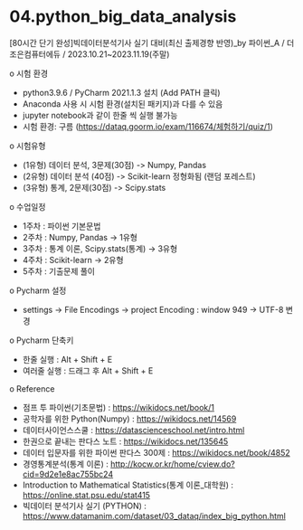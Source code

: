 # 04.python_big_data_analysis  
[80시간 단기 완성]빅데이터분석기사 실기 대비(최신 출제경향 반영)_by 파이썬_A / 더조은컴퓨터에듀 / 2023.10.21~2023.11.19(주말)  

o 시험 환경  
 - python3.9.6 / PyCharm 2021.1.3 설치 (Add PATH 클릭)  
 - Anaconda 사용 시 시험 환경(설치된 패키지)과 다를 수 있음  
 - jupyter notebook과 같이 한줄 씩 실행 불가능  
 - 시험 환경: 구름 (https://dataq.goorm.io/exam/116674/체험하기/quiz/1)  
  
o 시험유형  
 - (1유형) 데이터 분석, 3문제(30점) -> Numpy, Pandas  
 - (2유형) 데이터 분석 (40점) -> Scikit-learn 정형화됨 (랜덤 포레스트)  
 - (3유형) 통계, 2문제(30점) -> Scipy.stats  

o 수업일정  
 - 1주차 : 파이썬 기본문법  
 - 2주차 : Numpy, Pandas -> 1유형  
 - 3주차 : 통계 이론, Scipy.stats(통계) -> 3유형  
 - 4주차 : Scikit-learn -> 2유형 
 - 5주차 : 기출문제 풀이  
  
o Pycharm 설정  
 - settings -> File Encodings -> project Encoding : window 949 -> UTF-8 변경  
  
o Pycharm 단축키  
 - 한줄 실행 : Alt + Shift + E  
 - 여러줄 실행 : 드래그 후 Alt + Shift + E  
      
o Reference  
 - 점프 투 파이썬(기초문법) : https://wikidocs.net/book/1    
 - 공학자를 위한 Python(Numpy) : https://wikidocs.net/14569  
 - 데이터사이언스스쿨 : https://datascienceschool.net/intro.html  
 - 한권으로 끝내는 판다스 노트 : https://wikidocs.net/135645  
 - 데이터 입문자를 위한 파이썬 판다스 300제 : https://wikidocs.net/book/4852  
 - 경영통계분석(통계 이론) : http://kocw.or.kr/home/cview.do?cid=9d2e1e8ac755bc24  
 - Introduction to Mathematical Statistics(통계 이론_대학원) : https://online.stat.psu.edu/stat415
 - 빅데이터 분석기사 실기 (PYTHON) : https://www.datamanim.com/dataset/03_dataq/index_big_python.html  
   
